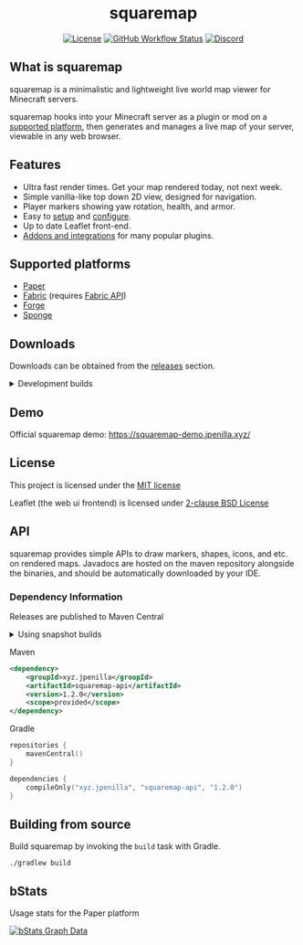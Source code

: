 <div align="center">

# squaremap

[![License](https://img.shields.io/badge/license-MIT-blue)](LICENSE)
[![GitHub Workflow Status](https://img.shields.io/github/actions/workflow/status/jpenilla/squaremap/build.yml?branch=master)](https://github.com/jpenilla/squaremap/actions)
[![Discord](https://img.shields.io/discord/390942438061113344?color=8C9CFE&label=discord&logo=discord&logoColor=white)](https://discord.gg/PHpuzZS)

</div>

## What is squaremap

squaremap is a minimalistic and lightweight live world map viewer for Minecraft servers.

squaremap hooks into your Minecraft server as a plugin or mod on a [supported platform](#supported-platforms), then generates and manages a live map of your server, viewable in any web browser.

## Features

* Ultra fast render times. Get your map rendered today, not next week.
* Simple vanilla-like top down 2D view, designed for navigation.
* Player markers showing yaw rotation, health, and armor.
* Easy to [setup](https://github.com/jpenilla/squaremap/wiki/Installation) and [configure](https://github.com/jpenilla/squaremap/wiki/Default-config.yml).
* Up to date Leaflet front-end.
* [Addons and integrations](https://github.com/jpenilla/squaremap/wiki/Addons) for many popular plugins.

## Supported platforms

- [Paper](https://papermc.io/)
- [Fabric](https://fabricmc.net/) (requires [Fabric API](https://modrinth.com/mod/fabric-api))
- [Forge](https://minecraftforge.net)
- [Sponge](https://www.spongepowered.org/)

## Downloads

Downloads can be obtained from the [releases](https://github.com/jpenilla/squaremap/releases) section.

<details>
<summary>Development builds</summary>

> Development builds are available at https://jenkins.jpenilla.xyz/job/squaremap/
</details>

## Demo

Official squaremap demo: https://squaremap-demo.jpenilla.xyz/

## License

This project is licensed under the [MIT license](https://github.com/jpenilla/squaremap/blob/master/LICENSE)

Leaflet (the web ui frontend) is licensed under [2-clause BSD License](https://github.com/Leaflet/Leaflet/blob/master/LICENSE)

## API

squaremap provides simple APIs to draw markers, shapes, icons, and etc. on rendered maps. Javadocs are hosted on the maven repository alongside the binaries, and should be automatically downloaded by your IDE. 

### Dependency Information

Releases are published to Maven Central

<details>
<summary>Using snapshot builds</summary>

> Snapshot builds are available on the Sonatype snapshots maven repository: `https://s01.oss.sonatype.org/content/repositories/snapshots/`
>
> Consult your build tool's documentation for details on adding maven repositories to your project.
</details>

Maven
```xml
<dependency>
    <groupId>xyz.jpenilla</groupId>
    <artifactId>squaremap-api</artifactId>
    <version>1.2.0</version>
    <scope>provided</scope>
</dependency>
```

Gradle
```kotlin
repositories {
    mavenCentral()
}

dependencies {
    compileOnly("xyz.jpenilla", "squaremap-api", "1.2.0")
}
```

## Building from source

Build squaremap by invoking the `build` task with Gradle.

```
./gradlew build
```

## bStats

Usage stats for the Paper platform

[![bStats Graph Data](https://bstats.org/signatures/bukkit/squaremap.svg)](https://bstats.org/plugin/bukkit/squaremap/13571)
